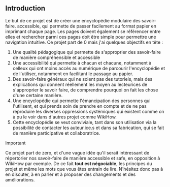## Introduction

Le but de ce projet est de créer une encyclopédie modulaire des savoir-faire.  accessible, qui permette de passer facilement au format papier en imprimant chaque page. Les pages doivent également se référencer entre elles et rechercher parmi ces pages doit être simple pour permettre une navigation intuitive. Ce projet part de 0 mais j'ai quelques objectifs en tête : 


1. Une qualité pédagogique qui permette de s'approprier des savoir-faire de manière compréhensible et accessible
2. Une accessibilité qui permette à chacun et chacune, notamment à celleux qui ont moins accès au numérique de parcourir l'encyclopédie et de l'utiliser, notamment en facilitant le passage au papier.
3. Des savoir-faire généraux qui ne soient pas des tutoriels, mais des explications qui donnent réellement les moyen au lecteurices de s'approprier le savoir faire, de comprendre pourquoi on fait les chose d'une certaine manière. 
4. Une encyclopédie qui permette l'émancipation des personnes qui l'utilisent, et qui prends soin de prendre en compte et de ne pas reproduire les diverses oppressions systémiques qui existent comme on à pu le voir dans d'autres projet comme WikiHow.
5.  Cette encyclopédie se veut conviviale, tant dans son utilisation via la possibilité de contacter les auteur.ice.s et dans sa fabrication, qui se fait de manière participative et collaboratrice. 


> [!IMPORTANT]
> Ce projet part de zero, et d'une vague idée qu'il serait intéressant de répertorier nos savoir-faire de manière accessible et safe, en opposition à WikiHow par exemple. De ce fait **tout est négociable**, les principes du projet et même les mots que vous êtes entrain de lire. N'hésitez donc pas à en discuter, à en parler et à proposer des changements et des améliorations. 




